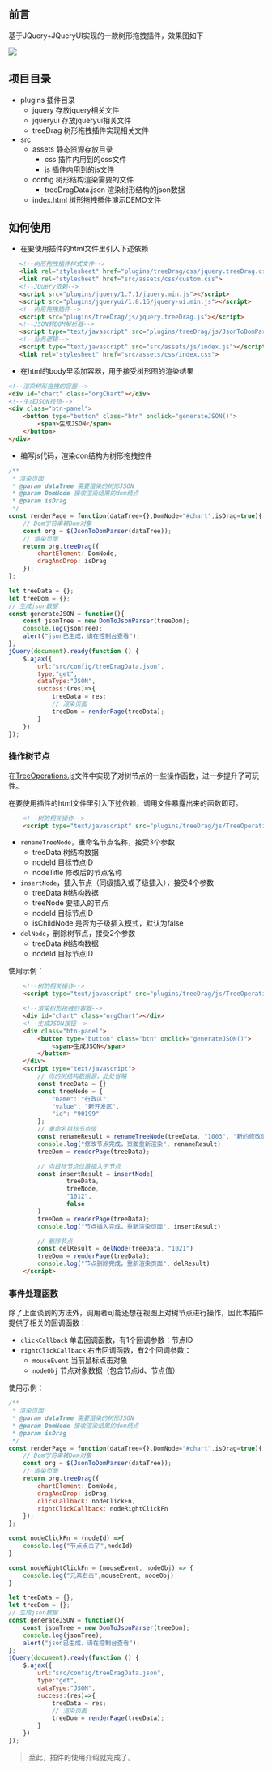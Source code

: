 ## 前言
基于JQuery+JQueryUI实现的一款树形拖拽插件，效果图如下

![](https://user-gold-cdn.xitu.io/2020/5/8/171f4b58065134b2?w=1782&h=739&f=gif&s=2214918)

## 项目目录
* plugins 插件目录
    * jquery 存放jquery相关文件
    * jqueryui 存放jqueryui相关文件
    * treeDrag 树形拖拽插件实现相关文件
* src
    * assets 静态资源存放目录
        * css 插件内用到的css文件
        * js 插件内用到的js文件
    * config 树形结构渲染需要的文件
        * treeDragData.json 渲染树形结构的json数据
    * index.html 树形拖拽插件演示DEMO文件
    
 ## 如何使用
 
 * 在要使用插件的html文件里引入下述依赖
 ```html
    <!--树形拖拽插件样式文件-->
    <link rel="stylesheet" href="plugins/treeDrag/css/jquery.treeDrag.css">
    <link rel="stylesheet" href="src/assets/css/custom.css">
    <!--JQuery依赖-->
    <script src="plugins/jquery/1.7.1/jquery.min.js"></script>
    <script src="plugins/jqueryui/1.8.16/jquery-ui.min.js"></script>
    <!--树形拖拽插件-->
    <script src="plugins/treeDrag/js/jquery.treeDrag.js"></script>
    <!--JSON转DOM解析器-->
    <script type="text/javascript" src="plugins/treeDrag/js/JsonToDomParser.js"></script>
    <!--业务逻辑-->
    <script type="text/javascript" src="src/assets/js/index.js"></script>
    <link rel="stylesheet" href="src/assets/css/index.css">
```
* 在html的body里添加容器，用于接受树形图的渲染结果

```html
<!--渲染树形拖拽的容器-->
<div id="chart" class="orgChart"></div>
<!--生成JSON按钮-->
<div class="btn-panel">
    <button type="button" class="btn" onclick="generateJSON()">
        <span>生成JSON</span>
    </button>
</div>
```
* 编写js代码，渲染don结构为树形拖拽控件
```javascript
/**
 * 渲染页面
 * @param dataTree 需要渲染的树形JSON
 * @param DomNode 接收渲染结果的dom结点
 * @param isDrag
 */
const renderPage = function(dataTree={},DomNode="#chart",isDrag=true){
    // Dom字符串转Dom对象
    const org = $(JsonToDomParser(dataTree));
    // 渲染页面
    return org.treeDrag({
        chartElement: DomNode,
        dragAndDrop: isDrag
    });
};

let treeData = {};
let treeDom = {};
// 生成json数据
const generateJSON = function(){
    const jsonTree = new DomToJsonParser(treeDom);
    console.log(jsonTree);
    alert("json已生成，请在控制台查看");
};
jQuery(document).ready(function () {
    $.ajax({
        url:"src/config/treeDragData.json",
        type:"get",
        dataType:"JSON",
        success:(res)=>{
            treeData = res;
            // 渲染页面
            treeDom = renderPage(treeData);
        }
    })
});
```

### 操作树节点
在[TreeOperations.js](plugins%2FtreeDrag%2Fjs%2FTreeOperations.js)文件中实现了对树节点的一些操作函数，进一步提升了可玩性。

在要使用插件的html文件里引入下述依赖，调用文件暴露出来的函数即可。
```html
    <!--树的相关操作-->
    <script type="text/javascript" src="plugins/treeDrag/js/TreeOperations.js"></script>
```
* `renameTreeNode`，重命名节点名称，接受3个参数
  * treeData 树结构数据
  * nodeId 目标节点ID
  * nodeTitle 修改后的节点名称
* `insertNode`，插入节点（同级插入或子级插入），接受4个参数
  * treeData 树结构数据 
  * treeNode 要插入的节点
  * nodeId 目标节点ID
  * isChildNode 是否为子级插入模式，默认为false
* `delNode`，删除树节点，接受2个参数
  * treeData 树结构数据
  * nodeId 目标节点ID

使用示例：
```html
    <!--树的相关操作-->
    <script type="text/javascript" src="plugins/treeDrag/js/TreeOperations.js"></script>

    <!--渲染树形拖拽的容器-->
    <div id="chart" class="orgChart"></div>
    <!--生成JSON按钮-->
    <div class="btn-panel">
        <button type="button" class="btn" onclick="generateJSON()">
            <span>生成JSON</span>
        </button>
    </div>
    <script type="text/javascript">
        // 你的树结构数据源，此处省略
        const treeData = {}
        const treeNode = {
            "name": "行政区",
            "value": "新开发区",
            "id": "90199"
        };
        // 重命名目标节点值
        const renameResult = renameTreeNode(treeData, "1003", "新的修改值")
        console.log("修改节点完成，页面重新渲染", renameResult)
        treeDom = renderPage(treeData);

        // 向目标节点位置插入子节点
        const insertResult = insertNode(
                treeData,
                treeNode,
                "1012",
                false
        )
        treeDom = renderPage(treeData);
        console.log("节点插入完成，重新渲染页面", insertResult)

        // 删除节点
        const delResult = delNode(treeData, "1021")
        treeDom = renderPage(treeData);
        console.log("节点删除完成，重新渲染页面", delResult)
    </script>
```
### 事件处理函数
除了上面谈到的方法外，调用者可能还想在视图上对树节点进行操作，因此本插件提供了相关的回调函数：
* `clickCallback` 单击回调函数，有1个回调参数：节点ID
* `rightClickCallback` 右击回调函数，有2个回调参数：
  * `mouseEvent` 当前鼠标点击对象
  * `nodeObj` 节点对象数据（包含节点id、节点值）

使用示例：
```javascript
/**
 * 渲染页面
 * @param dataTree 需要渲染的树形JSON
 * @param DomNode 接收渲染结果的dom结点
 * @param isDrag
 */
const renderPage = function(dataTree={},DomNode="#chart",isDrag=true){
    // Dom字符串转Dom对象
    const org = $(JsonToDomParser(dataTree));
    // 渲染页面
    return org.treeDrag({
        chartElement: DomNode,
        dragAndDrop: isDrag,
        clickCallback: nodeClickFn,
        rightClickCallback: nodeRightClickFn
    });
};

const nodeClickFn = (nodeId) =>{
    console.log("节点点击了",nodeId)
}

const nodeRightClickFn = (mouseEvent, nodeObj) => {
    console.log("元素右击",mouseEvent, nodeObj)
}

let treeData = {};
let treeDom = {};
// 生成json数据
const generateJSON = function(){
    const jsonTree = new DomToJsonParser(treeDom);
    console.log(jsonTree);
    alert("json已生成，请在控制台查看");
};
jQuery(document).ready(function () {
    $.ajax({
        url:"src/config/treeDragData.json",
        type:"get",
        dataType:"JSON",
        success:(res)=>{
            treeData = res;
            // 渲染页面
            treeDom = renderPage(treeData);
        }
    })
});
```

> 至此，插件的使用介绍就完成了。
